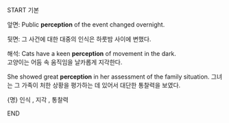 START
기본

앞면:
Public **perception** of the event changed overnight.

뒷면:
그 사건에 대한 대중의 인식은 하룻밤 사이에 변했다.

해석:
Cats have a keen **perception** of movement in the dark.  
고양이는 어둠 속 움직임을 날카롭게 지각한다.  

She showed great **perception** in her assessment of the family situation. 
그녀는 그 가족이 처한 상황을 평가하는 데 있어서 대단한 통찰력을 보였다.

{명} 인식 , 지각 , 통찰력
<!--ID: 1747104094528-->
END